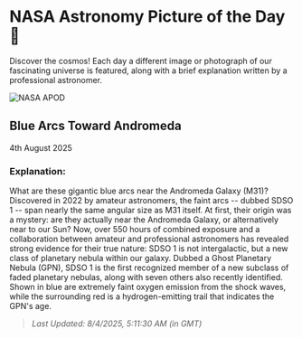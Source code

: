 
  # NASA Astronomy Picture of the Day 🌌

  Discover the cosmos! Each day a different image or photograph of our fascinating universe is featured, along with a brief explanation written by a professional astronomer.

![NASA APOD](https://apod.nasa.gov/apod/image/2508/M31Oxy_Collab_5415.jpg)

## Blue Arcs Toward Andromeda

4th August 2025

### Explanation: 

What are these gigantic blue arcs near the Andromeda Galaxy (M31)?  Discovered in 2022 by amateur astronomers, the faint arcs -- dubbed SDSO 1 -- span nearly the same angular size as M31 itself.  At first, their origin was a mystery: are they actually near the Andromeda Galaxy, or alternatively near to our Sun?  Now, over 550 hours of combined exposure and a collaboration between amateur and professional astronomers has revealed strong evidence for their true nature: SDSO 1 is not intergalactic, but a new class of planetary nebula within our galaxy.  Dubbed a Ghost Planetary Nebula (GPN), SDSO 1 is the first recognized member of a new subclass of faded planetary nebulas, along with seven others also recently identified.  Shown in blue are extremely faint oxygen emission from the shock waves, while the surrounding red is a hydrogen-emitting trail that indicates the GPN's age.

> _Last Updated: 8/4/2025, 5:11:30 AM (in GMT)_
